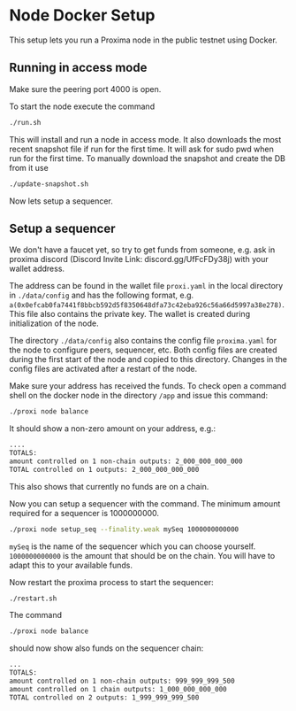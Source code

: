 # Node Docker Setup

This setup lets you run a Proxima node in the public testnet using Docker.


## Running in access mode

Make sure the peering port 4000 is open.

To start the node execute the command

```bash
./run.sh
```

This will install and run a node in access mode. It also downloads the most recent snapshot file if run for the first time. It will ask for sudo pwd when run for the first time.
To manually download the snapshot and create the DB from it use

```bash
./update-snapshot.sh
```

Now lets setup a sequencer.


## Setup a sequencer


We don't have a faucet yet, so try to get funds from someone, e.g. ask in proxima discord (Discord Invite Link: discord.gg/UfFcFDy38j) with your wallet address.

The address can be found in the wallet file `proxi.yaml` in the local directory in `./data/config` and has the following format, e.g. `a(0x0efcab0fa7441f8bbcb592d5f8350648dfa73c42eba926c56a66d5997a38e278)`. This file also contains the private key. The wallet is created during initialization of the node.

The directory `./data/config` also contains the config file `proxima.yaml` for the node to configure peers, sequencer, etc. Both config files are created during the first start of the node and copied to this directory. Changes in the config files are activated after a restart of the node.


Make sure your address has received the funds. To check open a command shell on the docker node in the directory `/app` and issue this command:

```bash
./proxi node balance
```

It should show a non-zero amount on your address, e.g.:

```bash
....
TOTALS:
amount controlled on 1 non-chain outputs: 2_000_000_000_000
TOTAL controlled on 1 outputs: 2_000_000_000_000
```

This also shows that currently no funds are on a chain.

Now you can setup a sequencer with the command. The minimum amount required for a sequencer is 1000000000.

```bash
./proxi node setup_seq --finality.weak mySeq 1000000000000
```

`mySeq` is the name of the sequencer which you can choose yourself.
`1000000000000` is the amount that should be on the chain. You will have to adapt this to your available funds.

Now restart the proxima process to start the sequencer:

```bash
./restart.sh
```

The command

```bash
./proxi node balance
```

should now show also funds on the sequencer chain:

```bash
...
TOTALS:
amount controlled on 1 non-chain outputs: 999_999_999_500
amount controlled on 1 chain outputs: 1_000_000_000_000
TOTAL controlled on 2 outputs: 1_999_999_999_500
```
